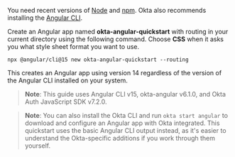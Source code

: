 
You need recent versions of [Node](https://nodejs.org/en/) and [npm](https://www.npmjs.com/). Okta also recommends installing the [Angular CLI](https://angular.io/cli).

Create an Angular app named **okta-angular-quickstart** with routing in your current directory using the following command. Choose **CSS** when it asks you what style sheet format you want to use.

```shell
npx @angular/cli@15 new okta-angular-quickstart --routing
```

This creates an Angular app using version 14 regardless of the version of the Angular CLI installed on your system.

> **Note**: This guide uses Angular CLI v15, okta-angular v6.1.0, and Okta Auth JavaScript SDK v7.2.0.

> **Note**: You can also install the Okta CLI and run `okta start angular` to download and configure an Angular app with Okta integrated. This quickstart uses the basic Angular CLI output instead, as it's easier to understand the Okta-specific additions if you work through them yourself.
